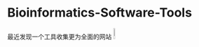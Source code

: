 # Bioinformatics-Software-Tools
最近发现一个工具收集更为全面的网站
[<img  src="https://bioinformaticshome.com/assets/images/dr_martti-blue-186x60.png" width="8%" height="8%" />](https://bioinformaticshome.com/tools/tools-main.html)
